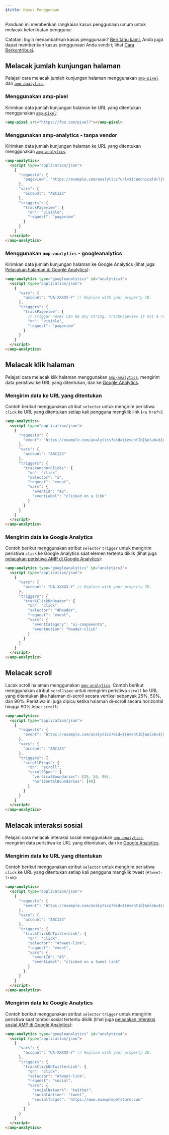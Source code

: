 ```yaml
---
$title: Kasus Penggunaan
---
```


Panduan ini memberikan rangkaian kasus penggunaan umum untuk melacak keterlibatan pengguna:

Catatan: Ingin menambahkan kasus penggunaan? [Beri tahu kami.](https://github.com/ampproject/docs/issues/new) Anda juga dapat memberikan kasus penggunaan Anda sendiri; lihat [Cara Berkontribusi](../../../../documentation/guides-and-tutorials/contribute/index.md).

## Melacak jumlah kunjungan halaman

Pelajari cara melacak jumlah kunjungan halaman menggunakan [`amp-pixel`](../../../../documentation/components/reference/amp-pixel.md) dan [`amp-analytics`](../../../../documentation/components/reference/amp-analytics.md).

### Menggunakan amp-pixel

Kirimkan data jumlah kunjungan halaman ke URL yang ditentukan menggunakan [`amp-pixel`](../../../../documentation/components/reference/amp-pixel.md):

```html
<amp-pixel src="https://foo.com/pixel?"></amp-pixel>
```

### Menggunakan amp-analytics - tanpa vendor

Kirimkan data jumlah kunjungan halaman ke URL yang ditentukan menggunakan [`amp-analytics`](../../../../documentation/components/reference/amp-analytics.md):

```html
<amp-analytics>
  <script type="application/json">
    {
      "requests": {
        "pageview": "https://example.com/analytics?url=${canonicalUrl}&title=${title}&acct=${account}"
      },
      "vars": {
        "account": "ABC123"
      },
      "triggers": {
        "trackPageview": {
          "on": "visible",
          "request": "pageview"
        }
      }
    }
  </script>
</amp-analytics>
```

### Menggunakan `amp-analytics` - googleanalytics

Kirimkan data jumlah kunjungan halaman ke Google Analytics (lihat juga [Pelacakan halaman di Google Analytics](https://developers.google.com/analytics/devguides/collection/amp-analytics/#page_tracking)):

```html
<amp-analytics type="googleanalytics" id="analytics1">
  <script type="application/json">
    {
      "vars": {
        "account": "UA-XXXXX-Y" // Replace with your property ID.
      },
      "triggers": {
        "trackPageview": {
          // Trigger names can be any string. trackPageview is not a required name.
          "on": "visible",
          "request": "pageview"
        }
      }
    }
  </script>
</amp-analytics>
```

## Melacak klik halaman <a name="tracking-page-clicks"></a>

Pelajari cara melacak klik halaman menggunakan [`amp-analytics`](../../../../documentation/components/reference/amp-analytics.md), mengirim data peristiwa ke URL yang ditentukan, dan ke [Google Analytics](https://developers.google.com/analytics/devguides/collection/amp-analytics/).

### Mengirim data ke URL yang ditentukan

Contoh berikut menggunakan atribut `selector` untuk mengirim peristiwa `click` ke URL yang ditentukan setiap kali pengguna mengklik link (`<a href>`):

```html
<amp-analytics>
  <script type="application/json">
    {
      "requests": {
        "event": "https://example.com/analytics?eid=${eventId}&elab=${eventLabel}&acct=${account}"
      },
      "vars": {
        "account": "ABC123"
      },
      "triggers": {
        "trackAnchorClicks": {
          "on": "click",
          "selector": "a",
          "request": "event",
          "vars": {
            "eventId": "42",
            "eventLabel": "clicked on a link"
          }
        }
      }
    }
  </script>
</amp-analytics>
```

### Mengirim data ke Google Analytics

Contoh berikut menggunakan atribut `selector` `trigger` untuk mengirim peristiwa `click` ke Google Analytics saat elemen tertentu diklik (lihat juga [pelacakan peristiwa AMP di Google Analytics](https://developers.google.com/analytics/devguides/collection/amp-analytics/#event_tracking)):

```html
<amp-analytics type="googleanalytics" id="analytics3">
  <script type="application/json">
    {
      "vars": {
        "account": "UA-XXXXX-Y" // Replace with your property ID.
      },
      "triggers": {
        "trackClickOnHeader": {
          "on": "click",
          "selector": "#header",
          "request": "event",
          "vars": {
            "eventCategory": "ui-components",
            "eventAction": "header-click"
          }
        }
      }
    }
  </script>
</amp-analytics>
```

## Melacak scroll <a name="tracking-scrolling"></a>

Lacak scroll halaman menggunakan [`amp-analytics`](../../../../documentation/components/reference/amp-analytics.md). Contoh berikut menggunakan atribut `scrollspec` untuk mengirim peristiwa `scroll` ke URL yang ditentukan jika halaman di-scroll secara vertikal sebanyak 25%, 50%, dan 90%. Peristiwa ini juga dipicu ketika halaman di-scroll secara horizontal hingga 90% lebar `scroll`:

```html
<amp-analytics>
  <script type="application/json">
    {
      "requests": {
        "event": "https://example.com/analytics?eid=${eventId}&elab=${eventLabel}&acct=${account}"
      },
      "vars": {
        "account": "ABC123"
      },
      "triggers": {
        "scrollPings": {
          "on": "scroll",
          "scrollSpec": {
            "verticalBoundaries": [25, 50, 90],
            "horizontalBoundaries": [90]
          }
        }
      }
    }
  </script>
</amp-analytics>
```

## Melacak interaksi sosial <a name="tracking-social-interactions"></a>

Pelajari cara melacak interaksi sosial menggunakan [`amp-analytics`](../../../../documentation/components/reference/amp-analytics.md), mengirim data peristiwa ke URL yang ditentukan, dan ke [Google Analytics](https://developers.google.com/analytics/devguides/collection/amp-analytics/).

### Mengirim data ke URL yang ditentukan

Contoh berikut menggunakan atribut `selector` untuk mengirim peristiwa `click` ke URL yang ditentukan setiap kali pengguna mengklik tweet (`#tweet-link`):

```html
<amp-analytics>
  <script type="application/json">
    {
      "requests": {
        "event": "https://example.com/analytics?eid=${eventId}&elab=${eventLabel}&acct=${account}"
      },
      "vars": {
        "account": "ABC123"
      },
      "triggers": {
        "trackClickOnTwitterLink": {
          "on": "click",
          "selector": "#tweet-link",
          "request": "event",
          "vars": {
            "eventId": "43",
            "eventLabel": "clicked on a tweet link"
          }
        }
      }
    }
  </script>
</amp-analytics>
```

### Mengirim data ke Google Analytics

Contoh berikut menggunakan atribut `selector` `trigger` untuk mengirim peristiwa saat tombol sosial tertentu diklik (lihat juga [pelacakan interaksi sosial AMP di Google Analytics](https://developers.google.com/analytics/devguides/collection/amp-analytics/#social_interactions)):

```html
<amp-analytics type="googleanalytics" id="analytics4">
  <script type="application/json">
    {
      "vars": {
        "account": "UA-XXXXX-Y" // Replace with your property ID.
      },
      "triggers": {
        "trackClickOnTwitterLink": {
          "on": "click",
          "selector": "#tweet-link",
          "request": "social",
          "vars": {
            "socialNetwork": "twitter",
            "socialAction": "tweet",
            "socialTarget": "https://www.examplepetstore.com"
          }
        }
      }
    }
  </script>
</amp-analytics>
```
